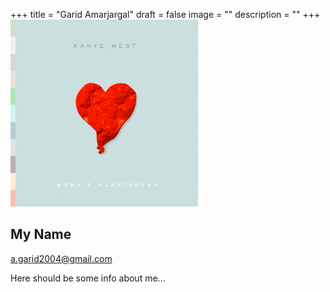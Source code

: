 +++
title = "Garid Amarjargal"
draft = false
image = ""
description = ""
+++
![](kanye8.png)

## My Name

a.garid2004@gmail.com

Here should be some info about me...